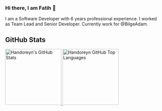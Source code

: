 ### Hi there, I am Fatih 👋
I am a Software Developer with 6 years professional experience. I worked as Team Lead and Senior Developer. Currently work for @BilgeAdam.
 

## GitHub Stats

<a href="https://github.com/jasontaylordev">
  <img height="180em" src="https://github-readme-stats.vercel.app/api?username=handoreyn&show_icons=true&theme=shades-of-purple&count_private=true" alt="Handoreyn's GitHub Stats" />
  <img height="180em" src="https://github-readme-stats.vercel.app/api/top-langs/?username=handoreyn&theme=shades-of-purple&layout=compact" 
    alt="Handoreyn GitHub Top Languages" />
</a>
<!--
**handoreyn/handoreyn** is a ✨ _special_ ✨ repository because its `README.md` (this file) appears on your GitHub profile.

Here are some ideas to get you started:

- 🔭 I’m currently working on ...
- 🌱 I’m currently learning ...
- 👯 I’m looking to collaborate on ...
- 🤔 I’m looking for help with ...
- 💬 Ask me about ...
- 📫 How to reach me: ...
- 😄 Pronouns: ...
- ⚡ Fun fact: ...
-->
